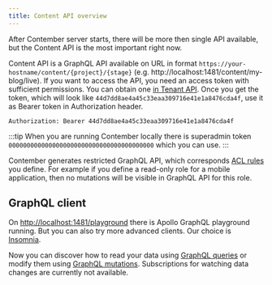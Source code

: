 ```yaml
---
title: Content API overview
---
```


After Contember server starts, there will be more then single API available, but the Content API is the most important right now.

Content API is a GraphQL API available on URL in format `https://your-hostname/content/{project}/{stage}` (e.g. http://localhost:1481/content/my-blog/live). If you want to access the API, you need an access token with sufficient permissions. You can obtain one [in Tenant API](tenant/overview.md). Once you get the token, which will look like `44d7dd8ae4a45c33eaa309716e41e1a8476cda4f`, use it as Bearer token in Authorization header.

```text
Authorization: Bearer 44d7dd8ae4a45c33eaa309716e41e1a8476cda4f
```

:::tip
When you are running Contember locally there is superadmin token `0000000000000000000000000000000000000000` which you can use.
:::

Contember generates restricted GraphQL API, which corresponds [ACL rules](schema/acl.md) you define. For example if you define a read-only role for a mobile application, then no mutations will be visible in GraphQL API for this role.

## GraphQL client

On [http://localhost:1481/playground](http://localhost:1481/playground) there is Apollo GraphQL playground running. But you can also try more advanced clients. Our choice is [Insomnia](https://insomnia.rest/).

Now you can discover how to read your data using [GraphQL queries](content/queries.md) or modify them using [GraphQL mutations](content/mutations.md). Subscriptions for watching data changes are currently not available.
